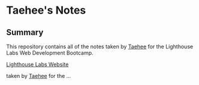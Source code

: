 # Taehee's Notes

## Summary
This repository contains all of the notes taken by [Taehee](https://github.com/ktehi21) for the Lighthouse Labs Web Development Bootcamp.

[Lighthouse Labs Website](https://www.lighthouselabs.ca/)

taken by [Taehee](https://github.com/ktehi21) for the ... 